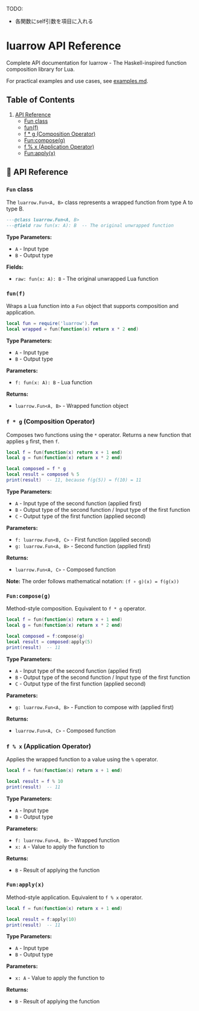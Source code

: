 TODO:
- 各関数にself引数を項目に入れる

# luarrow API Reference

Complete API documentation for luarrow - The Haskell-inspired function composition library for Lua.

For practical examples and use cases, see [examples.md](examples.md).

## Table of Contents

1. [API Reference](#-api-reference)
    - [Fun class](#fun-class)
    - [fun(f)](#funf)
    - [f * g (Composition Operator)](#f--g-composition-operator)
    - [Fun:compose(g)](#funcomposeg)
    - [f % x (Application Operator)](#f--x-application-operator)
    - [Fun:apply(x)](#funapplyx)

## 📖 API Reference

### `Fun` class

The `luarrow.Fun<A, B>` class represents a wrapped function from type A to type B.

```lua
---@class luarrow.Fun<A, B>
---@field raw fun(x: A): B  -- The original unwrapped function
```

**Type Parameters:**
- `A` - Input type
- `B` - Output type

**Fields:**
- `raw: fun(x: A): B` - The original unwrapped Lua function

### `fun(f)`

Wraps a Lua function into a `Fun` object that supports composition and application.

```lua
local fun = require('luarrow').fun
local wrapped = fun(function(x) return x * 2 end)
```

**Type Parameters:**
- `A` - Input type
- `B` - Output type

**Parameters:**
- `f: fun(x: A): B` - Lua function

**Returns:**
- `luarrow.Fun<A, B>` - Wrapped function object

### `f * g` (Composition Operator)

Composes two functions using the `*` operator. Returns a new function that applies `g` first, then `f`.

```lua
local f = fun(function(x) return x + 1 end)
local g = fun(function(x) return x * 2 end)

local composed = f * g
local result = composed % 5
print(result)  -- 11, because f(g(5)) = f(10) = 11
```

**Type Parameters:**
- `A` - Input type of the second function (applied first)
- `B` - Output type of the second function / Input type of the first function
- `C` - Output type of the first function (applied second)

**Parameters:**
- `f: luarrow.Fun<B, C>` - First function (applied second)
- `g: luarrow.Fun<A, B>` - Second function (applied first)

**Returns:**
- `luarrow.Fun<A, C>` - Composed function

**Note:** The order follows mathematical notation: `(f ∘ g)(x) = f(g(x))`

### `Fun:compose(g)`

Method-style composition. Equivalent to `f * g` operator.

```lua
local f = fun(function(x) return x + 1 end)
local g = fun(function(x) return x * 2 end)

local composed = f:compose(g)
local result = composed:apply(5)
print(result)  -- 11
```

**Type Parameters:**
- `A` - Input type of the second function (applied first)
- `B` - Output type of the second function / Input type of the first function
- `C` - Output type of the first function (applied second)

**Parameters:**
- `g: luarrow.Fun<A, B>` - Function to compose with (applied first)

**Returns:**
- `luarrow.Fun<A, C>` - Composed function

### `f % x` (Application Operator)

Applies the wrapped function to a value using the `%` operator.

```lua
local f = fun(function(x) return x + 1 end)

local result = f % 10
print(result)  -- 11
```

**Type Parameters:**
- `A` - Input type
- `B` - Output type

**Parameters:**
- `f: luarrow.Fun<A, B>` - Wrapped function
- `x: A` - Value to apply the function to

**Returns:**
- `B` - Result of applying the function

### `Fun:apply(x)`

Method-style application. Equivalent to `f % x` operator.

```lua
local f = fun(function(x) return x + 1 end)

local result = f:apply(10)
print(result)  -- 11
```

**Type Parameters:**
- `A` - Input type
- `B` - Output type

**Parameters:**
- `x: A` - Value to apply the function to

**Returns:**
- `B` - Result of applying the function
